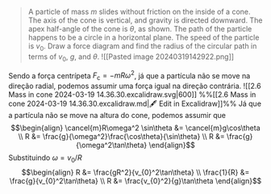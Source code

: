> A particle of mass $m$ slides without friction on the inside of a cone. The axis of the cone is vertical, and gravity is directed downward.
> The apex half-angle of the cone is $\theta$, as shown. The path of the particle happens to be a circle in a horizontal plane. The speed of the particle is $v_{0}$. Draw a force diagram and find the radius of the circular path in terms of $v_{0}$, $g$, and $\theta$.
> ![[Pasted image 20240319142922.png]]

Sendo a força centrípeta $F_{\text{c}} = -mR\omega^2$, já que a partícula não se move na direção radial, podemos assumir uma força igual na direção contrária.
![[2.6 Mass in cone 2024-03-19 14.36.30.excalidraw.svg|600]]
%%[[2.6 Mass in cone 2024-03-19 14.36.30.excalidraw.md|🖋 Edit in Excalidraw]]%%
Já que a partícula não se move na altura do cone, podemos assumir que
$$\begin{align}
\cancel{m}R\omega^2 \sin\theta &= \cancel{m}g\cos\theta \\
R &= \frac{g}{\omega^2}\frac{\cos\theta}{\sin\theta} \\
R &= \frac{g}{\omega^2\tan\theta}
\end{align}$$
Substituindo $\omega = v_{0}/R$
$$\begin{align}
R &= \frac{gR^2}{v_{0}^2\tan\theta} \\
\frac{1}{R} &= \frac{g}{v_{0}^2\tan\theta} \\
R &= \frac{v_{0}^2}{g}\tan\theta
\end{align}$$
